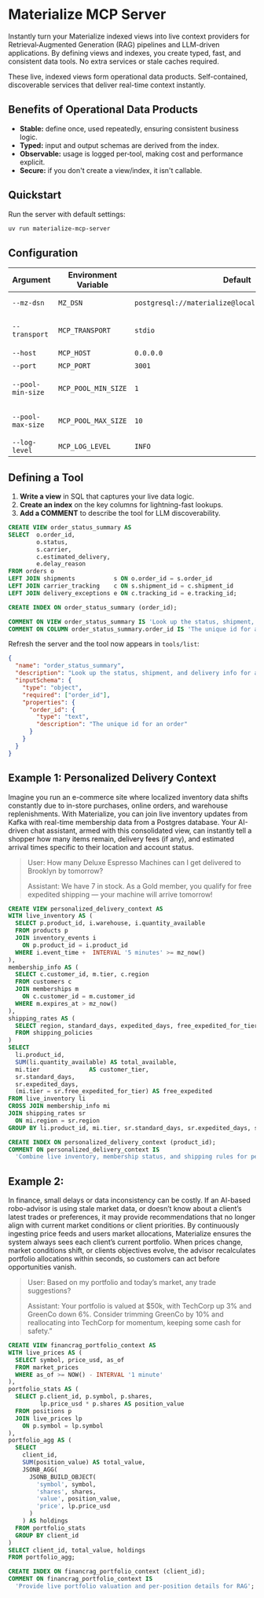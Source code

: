 # Materialize MCP Server

Instantly turn your Materialize indexed views into live context providers for Retrieval‑Augmented Generation (RAG) pipelines and LLM-driven applications.
By defining views and indexes, you create typed, fast, and consistent data tools. No extra services or stale caches required.

These live, indexed views form operational data products. 
Self-contained, discoverable services that deliver real-time context instantly.

## Benefits of Operational Data Products

* **Stable:** define once, used repeatedly, ensuring consistent business logic.
* **Typed:** input and output schemas are derived from the index.
* **Observable:** usage is logged per‑tool, making cost and performance explicit.
* **Secure:** if you don't create a view/index, it isn't callable.

## Quickstart

Run the server with default settings:

```bash
uv run materialize-mcp-server
```

## Configuration


| Argument | Environment Variable | Default | Description |
|----------|---------------------|---------|-------------|
| `--mz-dsn` | `MZ_DSN` | `postgresql://materialize@localhost:6875/materialize` | Materialize DSN |
| `--transport` | `MCP_TRANSPORT` | `stdio` | Communication transport (`stdio` or `sse`) |
| `--host` | `MCP_HOST` | `0.0.0.0` | Server host |
| `--port` | `MCP_PORT` | `3001` | Server port |
| `--pool-min-size` | `MCP_POOL_MIN_SIZE` | `1` | Minimum connection pool size |
| `--pool-max-size` | `MCP_POOL_MAX_SIZE` | `10` | Maximum connection pool size |
| `--log-level` | `MCP_LOG_LEVEL` | `INFO` | Logging level |


## Defining a Tool

1. **Write a view** in SQL that captures your live data logic.
2. **Create an index** on the key columns for lightning-fast lookups.
3. **Add a COMMENT** to describe the tool for LLM discoverability.

```sql
CREATE VIEW order_status_summary AS
SELECT  o.order_id,
        o.status,
        s.carrier,
        c.estimated_delivery,
        e.delay_reason
FROM orders o
LEFT JOIN shipments           s ON o.order_id = s.order_id
LEFT JOIN carrier_tracking    c ON s.shipment_id = c.shipment_id
LEFT JOIN delivery_exceptions e ON c.tracking_id = e.tracking_id;

CREATE INDEX ON order_status_summary (order_id);

COMMENT ON VIEW order_status_summary IS 'Look up the status, shipment, and delivery info for a given order.';
COMMENT ON COLUMN order_status_summary.order_id IS 'The unique id for an order';
```

Refresh the server and the tool now appears in `tools/list`:

```json
{
  "name": "order_status_summary",
  "description": "Look up the status, shipment, and delivery info for a given order.",
  "inputSchema": {
    "type": "object",
    "required": ["order_id"],
    "properties": {
      "order_id": { 
        "type": "text",
        "description": "The unique id for an order"
      }
    }
  }
}
```

## Example 1: Personalized Delivery Context

Imagine you run an e-commerce site where localized inventory data shifts constantly due to in-store purchases, online orders, and warehouse replenishments.
With Materialize, you can join live inventory updates from Kafka with real-time membership data from a Postgres database.
Your AI-driven chat assistant, armed with this consolidated view, can instantly tell a shopper how many items remain, delivery fees (if any), and estimated arrival times specific to their location and account status.

> User: How many Deluxe Espresso Machines can I get delivered to Brooklyn by tomorrow?
> 
> Assistant: We have 7 in stock. As a Gold member, you qualify for free expedited shipping — your machine will arrive tomorrow!

```sql
CREATE VIEW personalized_delivery_context AS
WITH live_inventory AS (
  SELECT p.product_id, i.warehouse, i.quantity_available
  FROM products p
  JOIN inventory_events i
    ON p.product_id = i.product_id
  WHERE i.event_time +  INTERVAL '5 minutes' >= mz_now() 
),
membership_info AS (
  SELECT c.customer_id, m.tier, c.region
  FROM customers c
  JOIN memberships m
    ON c.customer_id = m.customer_id
  WHERE m.expires_at > mz_now()
),
shipping_rates AS (
  SELECT region, standard_days, expedited_days, free_expedited_for_tier
  FROM shipping_policies
)
SELECT
  li.product_id,
  SUM(li.quantity_available) AS total_available,
  mi.tier              AS customer_tier,
  sr.standard_days,
  sr.expedited_days,
  (mi.tier = sr.free_expedited_for_tier) AS free_expedited
FROM live_inventory li
CROSS JOIN membership_info mi
JOIN shipping_rates sr
  ON mi.region = sr.region
GROUP BY li.product_id, mi.tier, sr.standard_days, sr.expedited_days, sr.free_expedited_for_tier;

CREATE INDEX ON personalized_delivery_context (product_id);
COMMENT ON personalized_delivery_context IS
  'Combine live inventory, membership status, and shipping rules for personalized delivery quotes';
```

## Example 2: 

In finance, small delays or data inconsistency can be costly.
If an AI-based robo-advisor is using stale market data, or doesn’t know about a client’s latest trades or preferences, it may provide recommendations that no longer align with current market conditions or client priorities.
By continuously ingesting price feeds and users market allocations, Materialize ensures the system always sees each client’s current portfolio. When prices change, market conditions shift, or clients objectives evolve, the advisor recalculates portfolio allocations within seconds, so customers can act before opportunities vanish.

> User: Based on my portfolio and today’s market, any trade suggestions?
> 
> Assistant: Your portfolio is valued at $50k, with TechCorp up 3% and GreenCo down 6%. Consider trimming GreenCo by 10% and reallocating into TechCorp for momentum, keeping some cash for safety.”

```sql
CREATE VIEW financrag_portfolio_context AS
WITH live_prices AS (
  SELECT symbol, price_usd, as_of
  FROM market_prices
  WHERE as_of >= NOW() - INTERVAL '1 minute'
),
portfolio_stats AS (
  SELECT p.client_id, p.symbol, p.shares,
         lp.price_usd * p.shares AS position_value
  FROM positions p
  JOIN live_prices lp
    ON p.symbol = lp.symbol
),
portfolio_agg AS (
  SELECT
    client_id,
    SUM(position_value) AS total_value,
    JSONB_AGG(
      JSONB_BUILD_OBJECT(
        'symbol', symbol,
        'shares', shares,
        'value', position_value,
        'price', lp.price_usd
      )
    ) AS holdings
  FROM portfolio_stats
  GROUP BY client_id
)
SELECT client_id, total_value, holdings
FROM portfolio_agg;

CREATE INDEX ON financrag_portfolio_context (client_id);
COMMENT ON financrag_portfolio_context IS
  'Provide live portfolio valuation and per‑position details for RAG';
```
